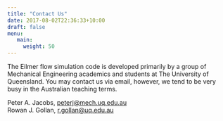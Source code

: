 ```yaml
---
title: "Contact Us"
date: 2017-08-02T22:36:33+10:00
draft: false
menu:
   main:
     weight: 50
---
```


The Eilmer flow simulation code is developed primarily by a group of Mechanical Engineering academics and students at The University of Queensland.
You may contact us via email, however, we tend to be very busy in the Australian teaching terms.

Peter A. Jacobs, <peterj@mech.uq.edu.au>  
Rowan J. Gollan, <r.gollan@uq.edu.au>


